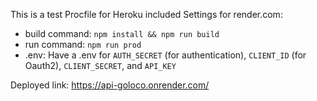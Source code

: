 This is a test
Procfile for Heroku included
Settings for render.com:
* build command:  `npm install && npm run build`
* run command:  `npm run prod`
* .env: Have a .env for `AUTH_SECRET` (for authentication), `CLIENT_ID` (for Oauth2), `CLIENT_SECRET`, and `API_KEY`

Deployed link: https://api-goloco.onrender.com/
